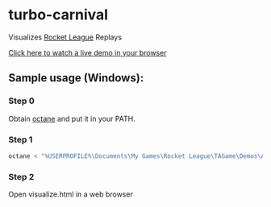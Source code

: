 # turbo-carnival
Visualizes [Rocket League](http://www.rocketleaguegame.com/) Replays

[Click here to watch a live demo in your browser](http://www.carlosrendon.me/turbo-carnival/visualize.html)

## Sample usage (Windows):


### Step 0

Obtain [octane](https://github.com/tfausak/octane/releases) and put it in your PATH.

### Step 1

```bash
octane < "%USERPROFILE%\Documents\My Games\Rocket League\TAGame\Demos\A12FC5C047140DC453037F8869B38900.replay" | python rocket_league_replay_decode.py > sample_data\demo.csv
```

### Step 2

Open visualize.html in a web browser

